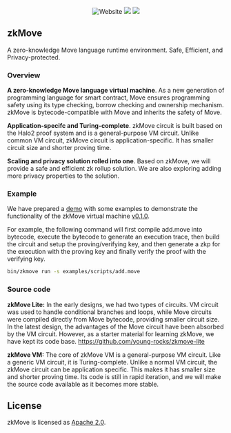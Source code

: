 <p align="center">
    <img alt="Website" src="https://img.shields.io/website?down_message=offline&label=zkmove.net&up_message=online&url=https%3A%2F%2Fzkmove.net">
    <a href="https://discord.gg/d6yMS2yycq"><img src="https://img.shields.io/discord/907903191788683304?logo=discord"/></a>
    <a href="https://twitter.com/zkmove"><img src="https://img.shields.io/twitter/follow/zkmove?style=social"/></a>
</p>

## zkMove

A zero-knowledge Move language runtime environment. Safe, Efficient, and Privacy-protected.

### Overview

**A zero-knowledge Move language virtual machine**. As a new generation of programming language for smart contract, Move ensures programming safety using its type checking, borrow checking and ownership mechanism. zkMove is bytecode-compatible with Move and inherits the safety of Move.

**Application-specifc and Turing-complete**. zkMove circuit is built based on the Halo2 proof system and is a general-purpose VM circuit. Unlike common VM circuit, zkMove circuit is application-specific. It has smaller circuit size and shorter proving time. 

**Scaling and privacy solution rolled into one**. Based on zkMove, we will provide a safe and efficient zk rollup solution. We are also exploring adding more privacy properties to the solution.

### Example

We have prepared a [demo](./demo/README.md) with some examples to demonstrate the functionality of the zkMove virtual machine [v0.1.0](). 

For example, the following command will first compile add.move into bytecode, execute the bytecode to generate an execution trace, then build the circuit and setup the proving/verifying key, and then generate a zkp for the execution with the proving key and finally verify the proof with the verifying key.

```bash
bin/zkmove run -s examples/scripts/add.move
```

### Source code

**zkMove Lite:** In the early designs, we had two types of circuits. VM circuit was used to handle conditional branches and loops, while Move circuits were compiled directly from Move bytecode, providing smaller circuit size. In the latest design, the advantages of the Move circuit have been absorbed by the VM circuit. However, as a starter material for learning zkMove, we have kept its code base.
https://github.com/young-rocks/zkmove-lite

**zkMove VM:** The core of zkMove VM is a general-purpose VM circuit. Like a generic VM circuit, it is Turing-complete. Unlike a normal VM circuit, the zkMove circuit can be application specific. This makes it has smaller size and shorter proving time. Its code is still in rapid iteration, and we will make the source code available as it becomes more stable.


## License

zkMove is licensed as [Apache 2.0](./LICENSE).

